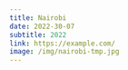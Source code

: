 ```yaml
---
title: Nairobi
date: 2022-30-07
subtitle: 2022
link: https://example.com/
image: /img/nairobi-tmp.jpg
---
```

